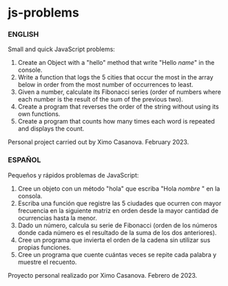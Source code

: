 # js-problems

### ENGLISH
Small and quick JavaScript problems:
1. Create an Object with a "hello" method that write "Hello *name*" in the console.
2. Write a function that logs the 5 cities that occur the most in the array below in order from the most number of occurrences to least.
3. Given a number, calculate its Fibonacci series (order of numbers where each number is the result of the sum of the previous two).
4. Create a program that reverses the order of the string without using its own functions.
5. Create a program that counts how many times each word is repeated and displays the count.

Personal project carried out by Ximo Casanova. February 2023.

### ESPAÑOL
Pequeños y rápidos problemas de JavaScript:
1. Cree un objeto con un método "hola" que escriba "Hola *nombre* " en la consola.
2. Escriba una función que registre las 5 ciudades que ocurren con mayor frecuencia en la siguiente matriz en orden desde la mayor cantidad de ocurrencias hasta la menor.
3. Dado un número, calcula su serie de Fibonacci (orden de los números donde cada número es el resultado de la suma de los dos anteriores).
4. Cree un programa que invierta el orden de la cadena sin utilizar sus propias funciones.
5. Cree un programa que cuente cuántas veces se repite cada palabra y muestre el recuento.

Proyecto personal realizado por Ximo Casanova. Febrero de 2023.
